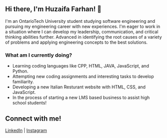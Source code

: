 ## Hi there, I'm Huzaifa Farhan! 👋

I'm an OntarioTech University student studying software engineering and pursuing my engineering career with new experiences. I'm eager to work in a situation where I can develop my leadership, communication, and critical thinking abilities further. Advanced in identifying the root causes of a variety of problems and applying engineering concepts to the best solutions. 

### What am I currently doing?
 -   Learning coding languages like CPP, HTML, JAVA, JavaScript, and Python.
 -   Attempting new coding assignments and interesting tasks to develop familiarity.
 -   Developing a new Italian Resturant website with HTML, CSS, and JavaScript.
 -   In the process of starting a new LMS based business to assist high school students!

## Connect with me!
[LinkedIn](https://www.linkedin.com/in/huzaifafarhan17/) | [Instagram](https://www.instagram.com/huzaifa.farh/)
